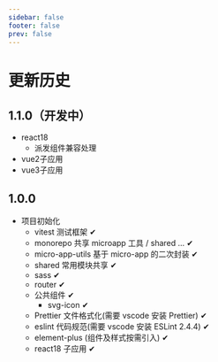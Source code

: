 ```yaml
---
sidebar: false
footer: false
prev: false
---
```


# 更新历史

## 1.1.0（开发中）
- react18
  - 派发组件兼容处理
- vue2子应用
- vue3子应用

## 1.0.0
- 项目初始化
  - vitest 测试框架 ✔
  - monorepo 共享 microapp 工具 / shared ... ✔
  - micro-app-utils 基于 micro-app 的二次封装 ✔
  - shared 常用模块共享 ✔
  - sass ✔
  - router ✔
  - 公共组件 ✔
    - svg-icon ✔
  - Prettier 文件格式化(需要 vscode 安装 Prettier) ✔
  - eslint 代码规范(需要 vscode 安装 ESLint 2.4.4) ✔
  - element-plus (组件及样式按需引入) ✔
  - react18 子应用 ✔